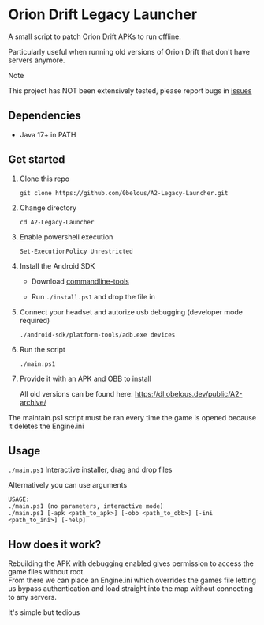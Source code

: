 <!-- @import "[TOC]" {cmd="toc" depthFrom=1 depthTo=6 orderedList=false} -->
# Orion Drift Legacy Launcher

A small script to patch Orion Drift APKs to run offline.

Particularly useful when running old versions of Orion Drift that don't have servers anymore.

> [!NOTE]
> This project has NOT been extensively tested, please report bugs in [issues](https://github.com/0belous/A2-Legacy-Launcher/issues)

## Dependencies
- Java 17+ in PATH

## Get started
1. Clone this repo

    `git clone https://github.com/0belous/A2-Legacy-Launcher.git`

2. Change directory

    `cd A2-Legacy-Launcher`

3. Enable powershell execution

    `Set-ExecutionPolicy Unrestricted`

3. Install the Android SDK

    - Download [commandline-tools](https://dl.google.com/android/repository/commandlinetools-win-13114758_latest.zip)

    - Run `./install.ps1` and drop the file in

4. Connect your headset and autorize usb debugging (developer mode required)

    `./android-sdk/platform-tools/adb.exe devices`

5. Run the script

    `./main.ps1`

6. Provide it with an APK and OBB to install

    All old versions can be found here: https://dl.obelous.dev/public/A2-archive/

The maintain.ps1 script must be ran every time the game is opened because it deletes the Engine.ini

## Usage
`./main.ps1` Interactive installer, drag and drop files

Alternatively you can use arguments
```
USAGE:
./main.ps1 (no parameters, interactive mode)
./main.ps1 [-apk <path_to_apk>] [-obb <path_to_obb>] [-ini <path_to_ini>] [-help]
```

## How does it work?
Rebuilding the APK with debugging enabled gives permission to access the game files without root. <br>
From there we can place an Engine.ini which overrides the games file letting us bypass authentication and load straight into the map without connecting to any servers.

It's simple but tedious
